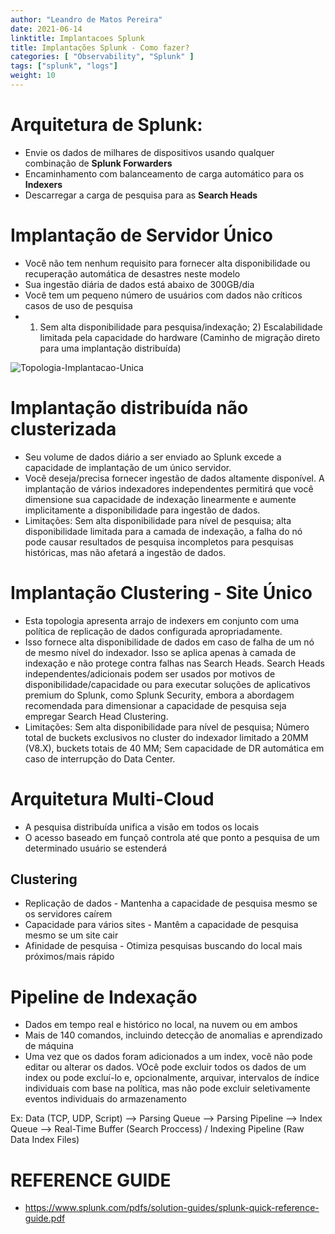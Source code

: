 ```yaml
---
author: "Leandro de Matos Pereira"
date: 2021-06-14
linktitle: Implantacoes Splunk
title: Implantações Splunk - Como fazer?
categories: [ "Observability", "Splunk" ]
tags: ["splunk", "logs"]
weight: 10
---
```



# Arquitetura de Splunk:
* Envie os dados de milhares de dispositivos usando qualquer combinação de **Splunk Forwarders**
* Encaminhamento com balanceamento de carga automático para os **Indexers**
* Descarregar a carga de pesquisa para as **Search Heads**

# Implantação de Servidor Único
* Você não tem nenhum requisito para fornecer alta disponibilidade ou recuperação automática de desastres neste modelo
* Sua ingestão diária de dados está abaixo de 300GB/dia
* Você tem um pequeno número de usuários com dados não críticos casos de uso de pesquisa
* 1) Sem alta disponibilidade para pesquisa/indexação; 2) Escalabilidade limitada pela capacidade do hardware (Caminho de migração direto para uma implantação distribuída)

![Topologia-Implantacao-Unica](/img/dashboard.png)


# Implantação distribuída não clusterizada
* Seu volume de dados diário a ser enviado ao Splunk excede a capacidade de implantação de um único servidor.
* Você deseja/precisa fornecer ingestão de dados altamente disponível. A implantação de vários indexadores independentes permitirá que você dimensione sua capacidade de indexação linearmente e aumente implicitamente a disponibilidade para ingestão de dados.
* Limitações: Sem alta disponibilidade para nível de pesquisa; alta disponibilidade limitada para a camada de indexação, a falha do nó pode causar resultados de pesquisa incompletos para pesquisas históricas, mas não afetará a ingestão de dados.

# Implantação Clustering - Site Único
* Esta topologia apresenta arrajo de indexers em conjunto com uma política de replicação de dados configurada apropriadamente.
* Isso fornece alta disponibilidade de dados em caso de falha de um nó de mesmo nível do indexador. Isso se aplica apenas à camada de indexação e não protege contra falhas nas Search Heads. Search Heads independentes/adicionais podem ser usados por motivos de disponibilidade/capacidade ou para executar soluções de aplicativos premium do Splunk, como Splunk Security, embora a abordagem recomendada para dimensionar a capacidade de pesquisa seja empregar Search Head Clustering.
* Limitações: Sem alta disponibilidade para nível de pesquisa; Número total de buckets exclusivos no cluster do indexador limitado a 20MM (V8.X), buckets totais de 40 MM; Sem capacidade de DR automática em caso de interrupção do Data Center.

# Arquitetura Multi-Cloud
* A pesquisa distribuída unifica a visão em todos os locais
* O acesso baseado em funçaõ controla até que ponto a pesquisa de um determinado usuário se estenderá

## Clustering
* Replicação de dados - Mantenha a capacidade de pesquisa mesmo se os servidores caírem
* Capacidade para vários sites - Mantêm a capacidade de pesquisa mesmo se um site cair
* Afinidade de pesquisa - Otimiza pesquisas buscando do local mais próximos/mais rápido

# Pipeline de Indexação
* Dados em tempo real e histórico no local, na nuvem ou em ambos 
* Mais de 140 comandos, incluindo detecção de anomalias e aprendizado de máquina
* Uma vez que os dados foram adicionados a um index, você não pode editar ou alterar os dados. VOcê pode excluir todos os dados de um index ou pode excluí-lo e, opcionalmente, arquivar, intervalos de índice individuais com base na política, mas não pode excluir seletivamente eventos individuais do armazenamento

Ex: Data (TCP, UDP, Script) --> Parsing Queue --> Parsing Pipeline --> Index Queue --> Real-Time Buffer (Search Proccess) / Indexing Pipeline (Raw Data Index Files)

# REFERENCE GUIDE
* https://www.splunk.com/pdfs/solution-guides/splunk-quick-reference-guide.pdf
